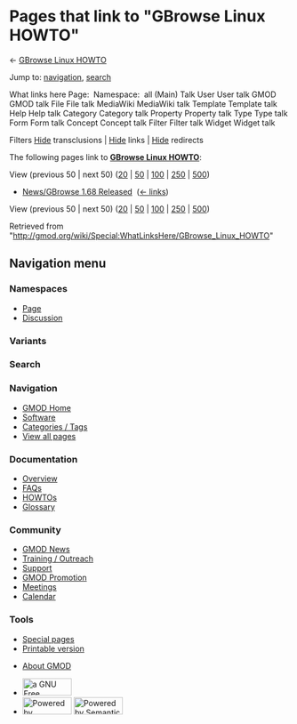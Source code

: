 <div id="mw-page-base" class="noprint">

</div>

<div id="mw-head-base" class="noprint">

</div>

<div id="content" class="mw-body" role="main">

<span id="top"></span>

<div id="mw-js-message" style="display:none;">

</div>



# <span dir="auto">Pages that link to "GBrowse Linux HOWTO"</span>

<div id="bodyContent">

<div id="contentSub">

←
<a href="/mediawiki/index.php?title=GBrowse_Linux_HOWTO&amp;redirect=no"
class="mw-redirect" title="GBrowse Linux HOWTO">GBrowse Linux HOWTO</a>

</div>

<div id="jump-to-nav" class="mw-jump">

Jump to: [navigation](#mw-navigation), [search](#p-search)

</div>

<div id="mw-content-text">

What links here Page:  Namespace:  all (Main) Talk User User talk GMOD
GMOD talk File File talk MediaWiki MediaWiki talk Template Template talk
Help Help talk Category Category talk Property Property talk Type Type
talk Form Form talk Concept Concept talk Filter Filter talk Widget
Widget talk

Filters
[Hide](/mediawiki/index.php?title=Special:WhatLinksHere/GBrowse_Linux_HOWTO&hidetrans=1 "Special:WhatLinksHere/GBrowse Linux HOWTO")
transclusions \|
[Hide](/mediawiki/index.php?title=Special:WhatLinksHere/GBrowse_Linux_HOWTO&hidelinks=1 "Special:WhatLinksHere/GBrowse Linux HOWTO")
links \|
[Hide](/mediawiki/index.php?title=Special:WhatLinksHere/GBrowse_Linux_HOWTO&hideredirs=1 "Special:WhatLinksHere/GBrowse Linux HOWTO")
redirects

The following pages link to
**<a href="/wiki/GBrowse_Linux_HOWTO" class="mw-redirect"
title="GBrowse Linux HOWTO">GBrowse Linux HOWTO</a>**:

View (previous 50 \| next 50)
([20](/mediawiki/index.php?title=Special:WhatLinksHere/GBrowse_Linux_HOWTO&limit=20 "Special:WhatLinksHere/GBrowse Linux HOWTO")
\|
[50](/mediawiki/index.php?title=Special:WhatLinksHere/GBrowse_Linux_HOWTO&limit=50 "Special:WhatLinksHere/GBrowse Linux HOWTO")
\|
[100](/mediawiki/index.php?title=Special:WhatLinksHere/GBrowse_Linux_HOWTO&limit=100 "Special:WhatLinksHere/GBrowse Linux HOWTO")
\|
[250](/mediawiki/index.php?title=Special:WhatLinksHere/GBrowse_Linux_HOWTO&limit=250 "Special:WhatLinksHere/GBrowse Linux HOWTO")
\|
[500](/mediawiki/index.php?title=Special:WhatLinksHere/GBrowse_Linux_HOWTO&limit=500 "Special:WhatLinksHere/GBrowse Linux HOWTO"))

- [News/GBrowse 1.68
  Released](/wiki/News/GBrowse_1.68_Released "News/GBrowse 1.68 Released")
  ‎ <span class="mw-whatlinkshere-tools">([←
  links](/mediawiki/index.php?title=Special:WhatLinksHere&target=News%2FGBrowse+1.68+Released "Special:WhatLinksHere"))</span>

View (previous 50 \| next 50)
([20](/mediawiki/index.php?title=Special:WhatLinksHere/GBrowse_Linux_HOWTO&limit=20 "Special:WhatLinksHere/GBrowse Linux HOWTO")
\|
[50](/mediawiki/index.php?title=Special:WhatLinksHere/GBrowse_Linux_HOWTO&limit=50 "Special:WhatLinksHere/GBrowse Linux HOWTO")
\|
[100](/mediawiki/index.php?title=Special:WhatLinksHere/GBrowse_Linux_HOWTO&limit=100 "Special:WhatLinksHere/GBrowse Linux HOWTO")
\|
[250](/mediawiki/index.php?title=Special:WhatLinksHere/GBrowse_Linux_HOWTO&limit=250 "Special:WhatLinksHere/GBrowse Linux HOWTO")
\|
[500](/mediawiki/index.php?title=Special:WhatLinksHere/GBrowse_Linux_HOWTO&limit=500 "Special:WhatLinksHere/GBrowse Linux HOWTO"))

</div>

<div class="printfooter">

Retrieved from
"<http://gmod.org/wiki/Special:WhatLinksHere/GBrowse_Linux_HOWTO>"

</div>

<div id="catlinks" class="catlinks catlinks-allhidden">

</div>

<div class="visualClear">

</div>

</div>

</div>

<div id="mw-navigation">

## Navigation menu

<div id="mw-head">



<div id="left-navigation">

<div id="p-namespaces" class="vectorTabs" role="navigation"
aria-labelledby="p-namespaces-label">

### Namespaces

- <span id="ca-nstab-main"><a href="/wiki/GBrowse_Linux_HOWTO" accesskey="c"
  title="View the content page [c]">Page</a></span>
- <span id="ca-talk"><a
  href="/mediawiki/index.php?title=Talk:GBrowse_Linux_HOWTO&amp;action=edit&amp;redlink=1"
  accesskey="t"
  title="Discussion about the content page [t]">Discussion</a></span>

</div>

<div id="p-variants" class="vectorMenu emptyPortlet" role="navigation"
aria-labelledby="p-variants-label">

### 

### Variants[](#)

<div class="menu">

</div>

</div>

</div>

<div id="right-navigation">





</div>

<div id="p-search" role="search">

### Search

<div id="simpleSearch">

</div>

</div>

</div>

</div>

<div id="mw-panel">

<div id="p-logo" role="banner">

<a href="/wiki/Main_Page"
style="background-image: url(http://gmod.org/images/GMOD-cogs.png);"
title="Visit the main page"></a>

</div>

<div id="p-Navigation" class="portal" role="navigation"
aria-labelledby="p-Navigation-label">

### Navigation

<div class="body">

- <span id="n-GMOD-Home">[GMOD Home](/wiki/Main_Page)</span>
- <span id="n-Software">[Software](/wiki/GMOD_Components)</span>
- <span id="n-Categories-.2F-Tags">[Categories /
  Tags](/wiki/Categories)</span>
- <span id="n-View-all-pages">[View all
  pages](/wiki/Special:AllPages)</span>

</div>

</div>

<div id="p-Documentation" class="portal" role="navigation"
aria-labelledby="p-Documentation-label">

### Documentation

<div class="body">

- <span id="n-Overview">[Overview](/wiki/Overview)</span>
- <span id="n-FAQs">[FAQs](/wiki/Category:FAQ)</span>
- <span id="n-HOWTOs">[HOWTOs](/wiki/Category:HOWTO)</span>
- <span id="n-Glossary">[Glossary](/wiki/Glossary)</span>

</div>

</div>

<div id="p-Community" class="portal" role="navigation"
aria-labelledby="p-Community-label">

### Community

<div class="body">

- <span id="n-GMOD-News">[GMOD News](/wiki/GMOD_News)</span>
- <span id="n-Training-.2F-Outreach">[Training /
  Outreach](/wiki/Training_and_Outreach)</span>
- <span id="n-Support">[Support](/wiki/Support)</span>
- <span id="n-GMOD-Promotion">[GMOD
  Promotion](/wiki/GMOD_Promotion)</span>
- <span id="n-Meetings">[Meetings](/wiki/Meetings)</span>
- <span id="n-Calendar">[Calendar](/wiki/Calendar)</span>

</div>

</div>

<div id="p-tb" class="portal" role="navigation"
aria-labelledby="p-tb-label">

### Tools

<div class="body">

- <span id="t-specialpages"><a href="/wiki/Special:SpecialPages" accesskey="q"
  title="A list of all special pages [q]">Special pages</a></span>
- <span id="t-print"><a
  href="/mediawiki/index.php?title=Special:WhatLinksHere/GBrowse_Linux_HOWTO&amp;printable=yes"
  rel="alternate" accesskey="p"
  title="Printable version of this page [p]">Printable version</a></span>

</div>

</div>

</div>

</div>

<div id="footer" role="contentinfo">

- <span id="footer-places-about">[About
  GMOD](/wiki/GMOD:About "GMOD:About")</span>

<!-- -->

- <span id="footer-copyrightico">[<img src="http://www.gnu.org/graphics/gfdl-logo-small.png" width="88"
  height="31" alt="a GNU Free Documentation License" />](http://www.gnu.org/licenses/fdl-1.3.html)</span>
- <span id="footer-poweredbyico">[<img src="/mediawiki/skins/common/images/poweredby_mediawiki_88x31.png"
  width="88" height="31" alt="Powered by MediaWiki" />](//www.mediawiki.org/)
  [<img
  src="/mediawiki/extensions/SemanticMediaWiki/includes/../resources/images/smw_button.png"
  width="88" height="31" alt="Powered by Semantic MediaWiki" />](https://www.semantic-mediawiki.org/wiki/Semantic_MediaWiki)</span>

<div style="clear:both">

</div>

</div>
